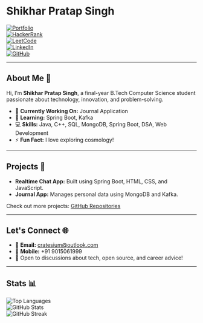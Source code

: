 # Shikhar Pratap Singh  

[![Portfolio](https://img.shields.io/badge/Portfolio-000000?style=for-the-badge&logo=About.me&logoColor=white)](https://shikharpratapsinghportfolio.netlify.app/)  
[![HackerRank](https://img.shields.io/badge/HackerRank-00EA64?style=for-the-badge&logo=HackerRank&logoColor=white)](https://www.hackerrank.com/profile/csc_2021b0121053)  
[![LeetCode](https://img.shields.io/badge/LeetCode-FFA116?style=for-the-badge&logo=LeetCode&logoColor=white)](https://leetcode.com/u/cratesium/)  
[![LinkedIn](https://img.shields.io/badge/LinkedIn-0077B5?style=for-the-badge&logo=linkedin&logoColor=white)](https://www.linkedin.com/in/shikhar-pratap-singh-09a9b322a/)  
[![GitHub](https://img.shields.io/badge/GitHub-100000?style=for-the-badge&logo=github&logoColor=white)](https://github.com/cratesium)  

---

## About Me 👋  

Hi, I’m **Shikhar Pratap Singh**, a final-year B.Tech Computer Science student passionate about technology, innovation, and problem-solving.  

- 🔭 **Currently Working On:** Journal Application  
- 🌱 **Learning:** Spring Boot, Kafka  
- 💻 **Skills:** Java, C++, SQL, MongoDB, Spring Boot, DSA, Web Development  
- ⚡ **Fun Fact:** I love exploring cosmology!  

---

## Projects 🚀  
- **Realtime Chat App:** Built using Spring Boot, HTML, CSS, and JavaScript.    
- **Journal App:** Manages personal data using MongoDB and Kafka.  

Check out more projects: [GitHub Repositories](https://github.com/cratesium?tab=repositories)  

---

## Let's Connect 🌐  

- 📧 **Email:** [cratesium@outlook.com](mailto:cratesium@outlook.com)  
- 📱 **Mobile:** +91 9015061999  
- 💬 Open to discussions about tech, open source, and career advice!  

---

## Stats 📊  

![Top Languages](https://github-readme-stats.vercel.app/api/top-langs?username=cratesium&show_icons=true&locale=en&layout=compact)  
![GitHub Stats](https://github-readme-stats.vercel.app/api?username=cratesium&show_icons=true&locale=en)  
![GitHub Streak](https://github-readme-streak-stats.herokuapp.com/?user=cratesium)  

